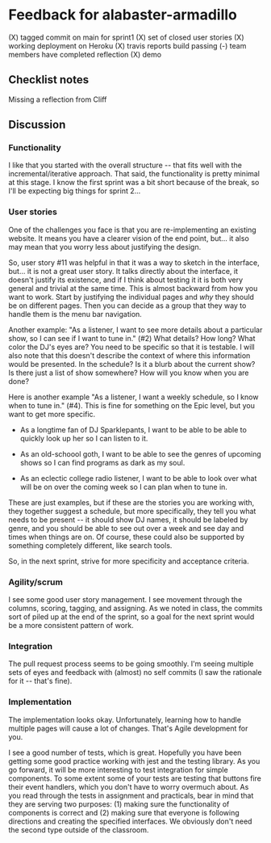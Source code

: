 # Feedback for alabaster-armadillo

(X) tagged commit on main for sprint1
(X) set of closed user stories
(X) working deployment on Heroku
(X) travis reports build passing
(-) team members have completed reflection
(X) demo

## Checklist notes

Missing a reflection from Cliff

## Discussion

### Functionality

I like that you started with the overall structure -- that fits well with the incremental/iterative approach. That said, the functionality is pretty minimal at this stage. I know the first sprint was a bit short because of the break, so I'll be expecting big things for sprint 2...

### User stories

One of the challenges you face is that you are re-implementing an existing website. It means you have a clearer vision of the end point, but... it also may mean that you worry less about justifying the design.

So, user story #11 was helpful in that it was a way to sketch in the interface, but... it is not a great user story. It talks directly about the interface, it doesn't justify its existence, and if I think about testing it it is both very general and trivial at the same time. This is almost backward from how you want to work. Start by justifying the individual pages and _why_ they should be on different pages. Then you can decide as a group that they way to handle them is the menu bar navigation.

Another example: "As a listener, I want to see more details about a particular show, so I can see if I want to tune in." (#2) What details? How long? What color the DJ's eyes are? You need to be specific so that it is testable. I will also note that this doesn't describe the context of where this information would be presented. In the schedule? Is it a blurb about the current show? Is there just a list of show somewhere? How will you know when you are done?

Here is another example "As a listener, I want a weekly schedule, so I know when to tune in." (#4). This is fine for something on the Epic level, but you want to get more specific.

- As a longtime fan of DJ Sparklepants, I want to be able to be able to quickly look up her so I can listen to it.

- As an old-schoool goth, I want to be able to see the genres of upcoming shows so I can find programs as dark as my soul.

- As an eclectic college radio listener, I want to be able to look over what will be on over the coming week so I can plan when to tune in.

These are just examples, but if these are the stories you are working with, they together suggest a schedule, but more specifically, they tell you what needs to be present -- it should show DJ names, it should be labeled by genre, and you should be able to see out over a week and see day and times when things are on. Of course, these could also be supported by something completely different, like search tools.

So, in the next sprint, strive for more specificity and acceptance criteria.

### Agility/scrum

I see some good user story management. I see movement through the columns, scoring, tagging, and assigning. As we noted in class, the commits sort of piled up at the end of the sprint, so a goal for the next sprint would be a more consistent pattern of work.

### Integration

The pull request process seems to be going smoothly. I'm seeing multiple sets of eyes and feedback with (almost) no self commits (I saw the rationale for it -- that's fine).

### Implementation

The implementation looks okay. Unfortunately, learning how to handle multiple pages will cause a lot of changes. That's Agile development for you.

I see a good number of tests, which is great. Hopefully you have been getting some good practice working with jest and the testing library. As you go forward, it will be more interesting to test integration for simple components. To some extent some of your tests are testing that buttons fire their event handlers, which you don't have to worry overmuch about. As you read through the tests in assignment and practicals, bear in mind that they are serving two purposes: (1) making sure the functionality of components is correct and (2) making sure that everyone is following directions and creating the specified interfaces. We obviously don't need the second type outside of the classroom.
